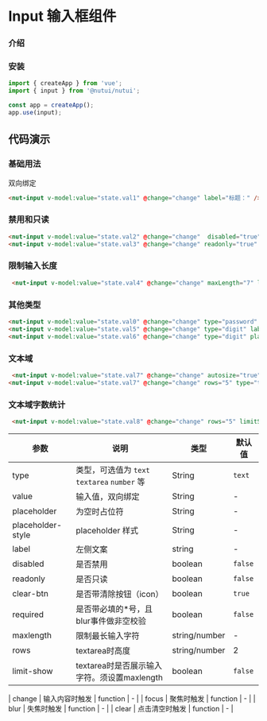 # Input 输入框组件

### 介绍


### 安装

``` javascript
import { createApp } from 'vue';
import { input } from '@nutui/nutui';

const app = createApp();
app.use(input);

```
## 代码演示

### 基础用法

双向绑定

```html
<nut-input v-model:value="state.val1" @change="change" label="标题：" />

```

### 禁用和只读


```html
<nut-input v-model:value="state.val2" @change="change"  disabled="true" label="标题："/>
<nut-input v-model:value="state.val3" @change="change" readonly="true"  label="标题："/>
```

### 限制输入长度

```html
 <nut-input v-model:value="state.val4" @change="change" maxLength="7" label="限制7：" />
```
### 其他类型

```html
<nut-input v-model:value="state.val0" @change="change" type="password" label="密码："/>
<nut-input v-model:value="state.val5" @change="change" type="digit" label="整数：" />
<nut-input v-model:value="state.val6" @change="change" type="digit" placeholder="支持小数点的输入" label="数字："/>
```
### 文本域

```html
 <nut-input v-model:value="state.val7" @change="change" autosize="true" type="textarea" placeholder="文本域" label="留言："/>
<nut-input v-model:value="state.val7" @change="change" rows="5" type="textarea" placeholder="设置输入五行"  label="留言："/>

```
### 文本域字数统计

```html
 <nut-input v-model:value="state.val8" @change="change" rows="5" limitShow="true" maxLength="20" type="textarea" placeholder="设置输入五行" label="留言："/>

```


| 参数         | 说明                             | 类型   | 默认值           |
|--------------|----------------------------------|--------|------------------|
| type         | 类型，可选值为 `text` `textarea` `number`  等 | String |`text`         |
| value      | 输入值，双向绑定 | String |  -     |
| placeholder         | 为空时占位符 | String |       -       |
| placeholder-style | placeholder 样式     | String | - |
| label          | 	左侧文案                       | string | -             |
| disabled          | 	是否禁用                       | boolean | `false`              |
| readonly          | 是否只读                        | boolean | `false`               |
| clear-btn       | 是否带清除按钮（icon）                        | boolean | `true`               |
| required          | 是否带必填的*号，且blur事件做非空校验                       | boolean | `false`               |
| maxlength          | 限制最长输入字符                   | string/number | -               |
| rows          | textarea时高度                   | string/number | 2             |
| limit-show          | textarea时是否展示输入字符。须设置maxlength                        | boolean | `false`               |

| change          | 输入内容时触发                        | function | -               |
| focus          | 聚焦时触发                        | function | -               |
| blur          | 失焦时触发                        | function | -               |
| clear          | 点击清空时触发                        | function | -               |








